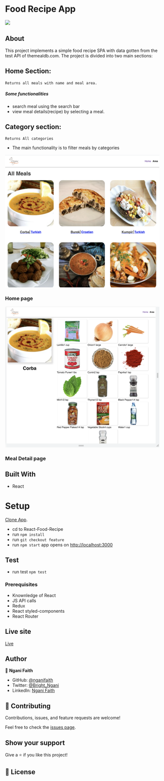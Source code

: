 # Food Recipe App

![](https://img.shields.io/badge/Microverse-blueviolet)

## About

This project implements a simple food recipe SPA with data gotten from the test API of themealdb.com. The project is divided into two main sections:

## Home Section:

    Returns all meals with name and meal area.

##### Some functionalities

- search meal using the search bar
- view meal details(recipe) by selecting a meal.

## Category section:

    Returns All categories

- The main functionality is to filter meals by categories


![home](./home.png)

### Home page

![detail](./details.png)

### Meal Detail page

## Built With

- React

# Setup

[Clone App](https://github.com/nganifaith/React-Food-Recipe/).

- cd to React-Food-Recipe
- run `npm install`
- run `git checkout feature`
- run `npm start` app opens on [http://localhost:3000](http://localhost:3000)

## Test

- run test `npm test`

### Prerequisites

- Knownledge of React
- JS API calls
- Redux
- React styled-components
- React Router

## Live site

[Live](https://fervent-sinoussi-2ae78f.netlify.app/)

## Author

👤 **Ngani Faith**

- GitHub: [@nganifaith](https://github.com/nganifaith)
- Twitter: [@Bright_Ngani](https://twitter.com/bright_ngani)
- LinkedIn: [Ngani Faith](https://www.linkedin.com/in/ngani-faith/)

## 🤝 Contributing

Contributions, issues, and feature requests are welcome!

Feel free to check the [issues page](https://github.com/nganifaith/React-Food-Recipe/issues).

## Show your support

Give a ⭐️ if you like this project!

## 📝 License
